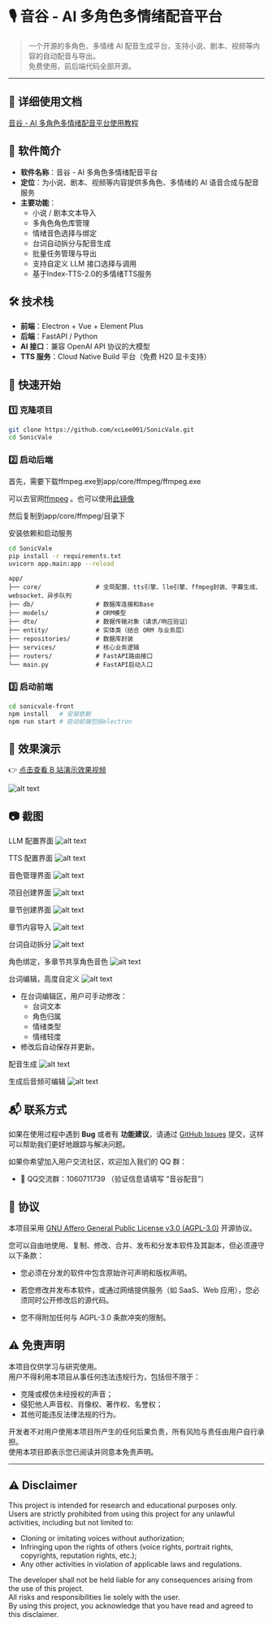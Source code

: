 # 🎙️ 音谷 - AI 多角色多情绪配音平台

> 一个开源的多角色、多情绪 AI 配音生成平台，支持小说、剧本、视频等内容的自动配音与导出。  
> 免费使用，前后端代码全部开源。

---
## 📝 详细使用文档
[音谷 - AI 多角色多情绪配音平台使用教程](https://sw4s2hg7k5y.feishu.cn/wiki/WjbUw1t7JiWIa7k2pFXcxqSbnde?from=from_copylink)
## 📖 软件简介
- **软件名称**：音谷 - AI 多角色多情绪配音平台  
- **定位**：为小说、剧本、视频等内容提供多角色、多情绪的 AI 语音合成与配音服务  
- **主要功能**：
  - 小说 / 剧本文本导入
  - 多角色角色库管理
  - 情绪音色选择与绑定
  - 台词自动拆分与配音生成
  - 批量任务管理与导出
  - 支持自定义 LLM 接口选择与调用
  - 基于Index-TTS-2.0的多情绪TTS服务
## 🛠 技术栈
- **前端**：Electron + Vue + Element Plus  
- **后端**：FastAPI / Python
- **AI 接口**：兼容 OpenAI API 协议的大模型  
- **TTS 服务**：Cloud Native Build 平台（免费 H20 显卡支持）  

## 🚀 快速开始

### 1️⃣ 克隆项目
```bash
git clone https://github.com/xcLee001/SonicVale.git
cd SonicVale
```
### 2️⃣ 启动后端
首先，需要下载ffmpeg.exe到app/core/ffmpeg/ffmpeg.exe


可以去官网[ffmpeg](https://www.gyan.dev/ffmpeg/builds/packages/ffmpeg-8.0-full_build.7z)
。也可以使用[此镜像](https://www.alipan.com/s/ey5QRqW3Jji)

然后复制到app/core/ffmpeg/目录下

安装依赖和启动服务
```bash
cd SonicVale
pip install -r requirements.txt
uvicorn app.main:app --reload
```


```
app/
├── core/               # 全局配置、tts引擎、llm引擎、ffmpeg封装、字幕生成、websocket、异步队列
├── db/                 # 数据库连接和Base
├── models/             # ORM模型
├── dto/                # 数据传输对象（请求/响应验证）
├── entity/             # 实体类（结合 ORM 与业务层）
├── repositories/       # 数据库封装
├── services/           # 核心业务逻辑
├── routers/            # FastAPI路由接口
└── main.py             # FastAPI启动入口

```



### 3️⃣ 启动前端
```bash
cd sonicvale-front
npm install   # 安装依赖
npm run start # 启动前端包括electron
```


## 🎥 效果演示
👉 [点击查看 B 站演示效果视频](https://www.bilibili.com/video/BV1tSpTz6EBH/)

![alt text](image/image-12.png)
## 📷 截图

LLM 配置界面
![alt text](image/image-1.png)

TTS 配置界面
![alt text](image/image-2.png)

音色管理界面
![alt text](image/image-3.png)

项目创建界面
![alt text](image/image-4.png)

章节创建界面
![alt text](image/image-5.png)

章节内容导入
![alt text](image/image-6.png)

台词自动拆分
![alt text](image/image-7.png)

角色绑定，多章节共享角色音色
![alt text](image/image-8.png)

台词编辑，高度自定义
![alt text](image/image-9.png)
  - 在台词编辑区，用户可手动修改：
    - 台词文本
    - 角色归属
    - 情绪类型
    - 情绪轻度
  - 修改后自动保存并更新。

配音生成
![alt text](image/image-10.png)

生成后音频可编辑
![alt text](image/image-11.png)



## 📬 联系方式

如果在使用过程中遇到 **Bug** 或者有 **功能建议**，请通过 [GitHub Issues](https://github.com/xcLee001/SonicVale/issues) 提交，这样可以帮助我们更好地跟踪与解决问题。  

如果你希望加入用户交流社区，欢迎加入我们的 QQ 群：  

- 💬 QQ交流群：1060711739 （验证信息请填写 “音谷配音”）

## 📜 协议

本项目采用 [GNU Affero General Public License v3.0 (AGPL-3.0)](./LICENSE) 开源协议。  

您可以自由地使用、复制、修改、合并、发布和分发本软件及其副本，但必须遵守以下条款：

- 您必须在分发的软件中包含原始许可声明和版权声明。

- 若您修改并发布本软件，或通过网络提供服务（如 SaaS、Web 应用），您必须同时公开修改后的源代码。

- 您不得附加任何与 AGPL-3.0 条款冲突的限制。

## ⚠️ 免责声明

本项目仅供学习与研究使用。  
用户不得利用本项目从事任何违法违规行为，包括但不限于：  
- 克隆或模仿未经授权的声音；  
- 侵犯他人声音权、肖像权、著作权、名誉权；  
- 其他可能违反法律法规的行为。  

开发者不对用户使用本项目所产生的任何后果负责，所有风险与责任由用户自行承担。  
使用本项目即表示您已阅读并同意本免责声明。  

---

## ⚠️ Disclaimer

This project is intended for research and educational purposes only.  
Users are strictly prohibited from using this project for any unlawful activities, including but not limited to:  
- Cloning or imitating voices without authorization;  
- Infringing upon the rights of others (voice rights, portrait rights, copyrights, reputation rights, etc.);  
- Any other activities in violation of applicable laws and regulations.  

The developer shall not be held liable for any consequences arising from the use of this project.  
All risks and responsibilities lie solely with the user.  
By using this project, you acknowledge that you have read and agreed to this disclaimer.
